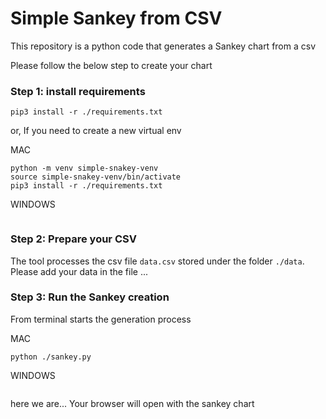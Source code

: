 # Simple Sankey from CSV

This repository is a python code that generates a Sankey chart from a csv

Please follow the below step to create your chart

### Step 1: install requirements

```
pip3 install -r ./requirements.txt

```

or,
If you need to create a new virtual env

MAC

```
python -m venv simple-snakey-venv
source simple-snakey-venv/bin/activate
pip3 install -r ./requirements.txt
```

WINDOWS

```

```

### Step 2: Prepare your CSV

The tool processes the csv file `data.csv` stored under the folder `./data`.
Please add your data in the file ...

### Step 3: Run the Sankey creation

From terminal starts the generation process

MAC

```
python ./sankey.py
```

WINDOWS

```

```

here we are... Your browser will open with the sankey chart
